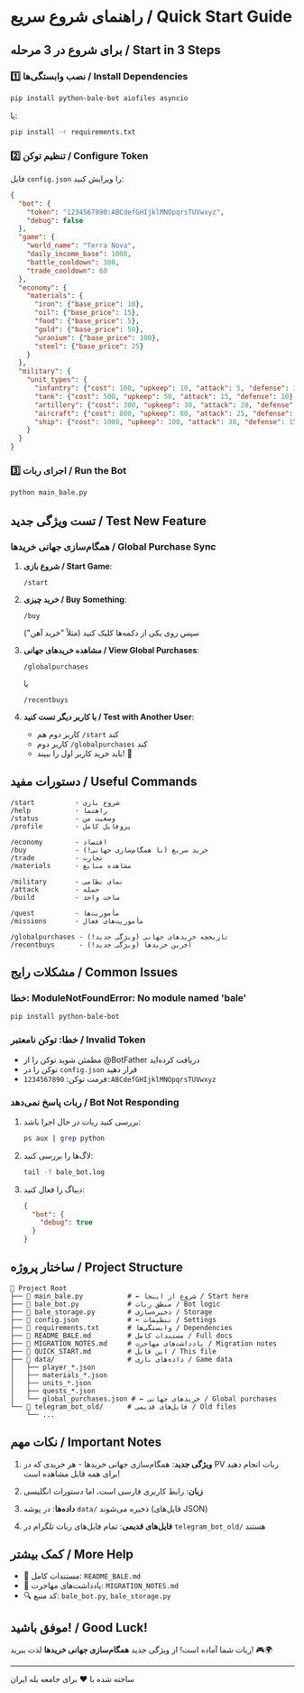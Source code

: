 # راهنمای شروع سریع / Quick Start Guide

## برای شروع در 3 مرحله / Start in 3 Steps

### 1️⃣ نصب وابستگی‌ها / Install Dependencies

```bash
pip install python-bale-bot aiofiles asyncio
```

یا:

```bash
pip install -r requirements.txt
```

### 2️⃣ تنظیم توکن / Configure Token

فایل `config.json` را ویرایش کنید:

```json
{
  "bot": {
    "token": "1234567890:ABCdefGHIjklMNOpqrsTUVwxyz",
    "debug": false
  },
  "game": {
    "world_name": "Terra Nova",
    "daily_income_base": 1000,
    "battle_cooldown": 300,
    "trade_cooldown": 60
  },
  "economy": {
    "materials": {
      "iron": {"base_price": 10},
      "oil": {"base_price": 15},
      "food": {"base_price": 5},
      "gold": {"base_price": 50},
      "uranium": {"base_price": 100},
      "steel": {"base_price": 25}
    }
  },
  "military": {
    "unit_types": {
      "infantry": {"cost": 100, "upkeep": 10, "attack": 5, "defense": 3},
      "tank": {"cost": 500, "upkeep": 50, "attack": 15, "defense": 10},
      "artillery": {"cost": 300, "upkeep": 30, "attack": 20, "defense": 2},
      "aircraft": {"cost": 800, "upkeep": 80, "attack": 25, "defense": 5},
      "ship": {"cost": 1000, "upkeep": 100, "attack": 30, "defense": 15}
    }
  }
}
```

### 3️⃣ اجرای ربات / Run the Bot

```bash
python main_bale.py
```

## تست ویژگی جدید / Test New Feature

### همگام‌سازی جهانی خریدها / Global Purchase Sync

1. **شروع بازی / Start Game**:
   ```
   /start
   ```

2. **خرید چیزی / Buy Something**:
   ```
   /buy
   ```
   سپس روی یکی از دکمه‌ها کلیک کنید (مثلاً "خرید آهن")

3. **مشاهده خریدهای جهانی / View Global Purchases**:
   ```
   /globalpurchases
   ```
   یا
   ```
   /recentbuys
   ```

4. **با کاربر دیگر تست کنید / Test with Another User**:
   - کاربر دوم هم `/start` کند
   - کاربر دوم `/globalpurchases` کند
   - باید خرید کاربر اول را ببیند! 🎉

## دستورات مفید / Useful Commands

```
/start          - شروع بازی
/help           - راهنما
/status         - وضعیت من
/profile        - پروفایل کامل

/economy        - اقتصاد
/buy            - خرید سریع (با همگام‌سازی جهانی!)
/trade          - تجارت
/materials      - مشاهده منابع

/military       - نمای نظامی
/attack         - حمله
/build          - ساخت واحد

/quest          - مأموریت‌ها
/missions       - مأموریت‌های فعال

/globalpurchases - تاریخچه خریدهای جهانی (ویژگی جدید!)
/recentbuys      - آخرین خریدها (ویژگی جدید!)
```

## مشکلات رایج / Common Issues

### خطا: ModuleNotFoundError: No module named 'bale'

```bash
pip install python-bale-bot
```

### خطا: توکن نامعتبر / Invalid Token

- مطمئن شوید توکن را از @BotFather دریافت کرده‌اید
- توکن را در `config.json` قرار دهید
- فرمت توکن: `1234567890:ABCdefGHIjklMNOpqrsTUVwxyz`

### ربات پاسخ نمی‌دهد / Bot Not Responding

1. بررسی کنید ربات در حال اجرا باشد:
   ```bash
   ps aux | grep python
   ```

2. لاگ‌ها را بررسی کنید:
   ```bash
   tail -f bale_bot.log
   ```

3. دیباگ را فعال کنید:
   ```json
   {
     "bot": {
       "debug": true
     }
   }
   ```

## ساختار پروژه / Project Structure

```
📁 Project Root
├── 📄 main_bale.py           # ← شروع از اینجا / Start here
├── 📄 bale_bot.py            # منطق ربات / Bot logic
├── 📄 bale_storage.py        # ذخیره‌سازی / Storage
├── 📄 config.json            # ← تنظیمات / Settings
├── 📄 requirements.txt       # وابستگی‌ها / Dependencies
├── 📄 README_BALE.md         # مستندات کامل / Full docs
├── 📄 MIGRATION_NOTES.md     # یادداشت‌های مهاجرت / Migration notes
├── 📄 QUICK_START.md         # این فایل / This file
├── 📁 data/                  # داده‌های بازی / Game data
│   ├── player_*.json
│   ├── materials_*.json
│   ├── units_*.json
│   ├── quests_*.json
│   └── global_purchases.json # ← خریدهای جهانی / Global purchases
└── 📁 telegram_bot_old/      # فایل‌های قدیمی / Old files
    └── ...
```

## نکات مهم / Important Notes

1. **ویژگی جدید**: همگام‌سازی جهانی خریدها - هر خریدی که در PV ربات انجام دهید برای همه قابل مشاهده است!

2. **زبان**: رابط کاربری فارسی است، اما دستورات انگلیسی

3. **داده‌ها**: در پوشه `data/` ذخیره می‌شوند (فایل‌های JSON)

4. **فایل‌های قدیمی**: تمام فایل‌های ربات تلگرام در `telegram_bot_old/` هستند

## کمک بیشتر / More Help

- 📖 مستندات کامل: `README_BALE.md`
- 📝 یادداشت‌های مهاجرت: `MIGRATION_NOTES.md`
- 🔍 کد منبع: `bale_bot.py`, `bale_storage.py`

## موفق باشید! / Good Luck!

ربات شما آماده است! از ویژگی جدید **همگام‌سازی جهانی خریدها** لذت ببرید! 🎮🌍

---

ساخته شده با ❤️ برای جامعه بله ایران
